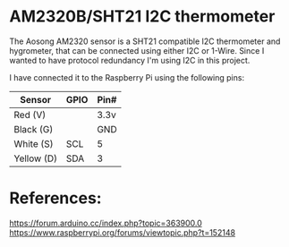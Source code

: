 # AM2320B/SHT21 I2C thermometer
The Aosong AM2320 sensor is a SHT21 compatible I2C thermometer and hygrometer, that can be connected using either I2C or 1-Wire.
Since I wanted to have protocol redundancy I'm using I2C in this project.

I have connected it to the Raspberry Pi using the following pins:

| Sensor     | GPIO | Pin# |  
|------------|------|------|  
| Red    (V) |      | 3.3v |  
| Black  (G) |      | GND  |  
| White  (S) |  SCL |  5   |
| Yellow (D) |  SDA |  3   |



# References:
https://forum.arduino.cc/index.php?topic=363900.0
https://www.raspberrypi.org/forums/viewtopic.php?t=152148

